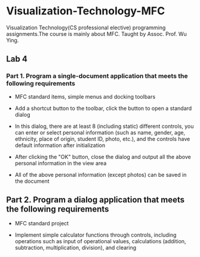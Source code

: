 # Visualization-Technology-MFC
Visualization Technology(CS professional elective) programming assignments.The course is mainly about MFC. Taught by Assoc. Prof. Wu Ying. 

## Lab 4

### Part 1. Program a single-document application that meets the following requirements

- MFC standard items, simple menus and docking toolbars

- Add a shortcut button to the toolbar, click the button to open a standard dialog

- In this dialog, there are at least 8 (including static) different controls, you can enter or select personal information (such as name, gender, age, ethnicity, place of origin, student ID, photo, etc.), and the controls have default information after initialization

- After clicking the "OK" button, close the dialog and output all the above personal information in the view area

- All of the above personal information (except photos) can be saved in the document

## Part 2.  Program a dialog application that meets the following requirements

- MFC standard project

- Implement simple calculator functions through controls, including operations such as input of operational values, calculations (addition, subtraction, multiplication, division), and clearing
